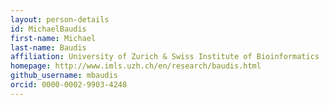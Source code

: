 ```yaml
---
layout: person-details
id: MichaelBaudis
first-name: Michael
last-name: Baudis
affiliation: University of Zurich & Swiss Institute of Bioinformatics
homepage: http://www.imls.uzh.ch/en/research/baudis.html
github_username: mbaudis
orcid: 0000-0002-9903-4248
---
```

